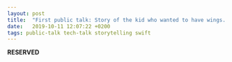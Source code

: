 ```yaml
---
layout: post
title:  "First public talk: Story of the kid who wanted to have wings..."
date:   2019-10-11 12:07:22 +0200
tags: public-talk tech-talk storytelling swift
---
```


**RESERVED**
